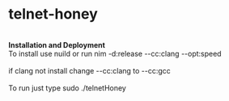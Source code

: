# telnet-honey
<br>
<b>Installation and Deployment</b>
<br>
To install use nuild or run nim -d:release --cc:clang --opt:speed
<br>
<br>
if clang not install change --cc:clang to --cc:gcc
<br>
<br>
To run just type sudo ./telnetHoney
